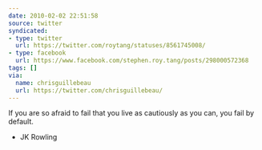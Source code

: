 ```yaml
---
date: 2010-02-02 22:51:58
source: twitter
syndicated:
- type: twitter
  url: https://twitter.com/roytang/statuses/8561745008/
- type: facebook
  url: https://www.facebook.com/stephen.roy.tang/posts/298000572368
tags: []
via:
  name: chrisguillebeau
  url: https://twitter.com/chrisguillebeau/
---
```


If you are so afraid to fail that you live as cautiously as you can, you fail by default. 

- JK Rowling